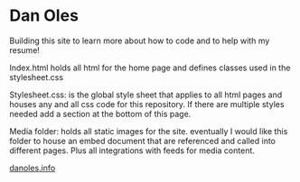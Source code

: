 # Dan Oles
Building this site to learn more about how to code and to help with my resume!


Index.html
holds all html for the home page and defines classes used in the stylesheet.css

Stylesheet.css:
is the global style sheet that applies to all html pages and houses any and all css code for this repository. If there are multiple styles needed add a section at the bottom of this page. 

Media folder:
holds all static images for the site. 
eventually I would like this folder to house an embed document that are referenced and called into different pages. Plus all integrations with feeds for media content. 

<a href="https://danoles.info/">danoles.info</a>


